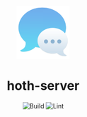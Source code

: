 <div>
  <div align="center" style="display: block; text-align: center;">
    <img src="./docs/logo.png" height="120" width="120" />
  </div>
  <h1 align="center">hoth-server</h1>
  <h4 align="center"></h4>
</div>

<div align="center">

  ![Build](https://github.com/EstebanBorai/hoth-server/workflows/build/badge.svg)
  ![Lint](https://github.com/EstebanBorai/hoth-server/workflows/clippy/fmt/badge.svg)

</div>
